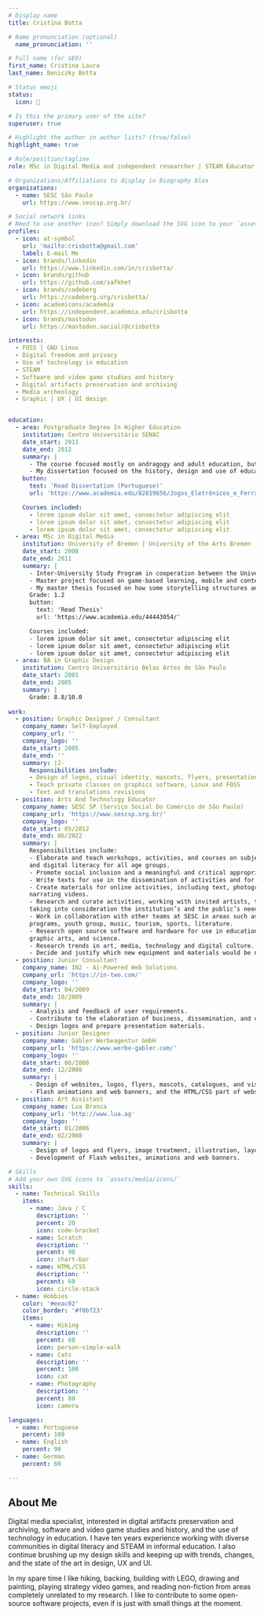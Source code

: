 ```yaml
---
# Display name
title: Cristina Botta

# Name pronunciation (optional)
  name_pronunciation: ''

# Full name (for SEO)
first_name: Cristina Laura
last_name: Beniczky Botta

# Status emoji
status:
  icon: 🌿

# Is this the primary user of the site?
superuser: true

# Highlight the author in author lists? (true/false)
highlight_name: true

# Role/position/tagline
role: MSc in Digital Media and independent researcher | STEAM Educator | Graphic Designer

# Organizations/Affiliations to display in Biography blox
organizations:
  - name: SESC São Paulo
    url: https://www.sescsp.org.br/

# Social network links
# Need to use another icon? Simply download the SVG icon to your `assets/media/icons/` folder.
profiles:
  - icon: at-symbol
    url: 'mailto:crisbotta@gmail.com'
    label: E-mail Me
  - icon: brands/linkedin
    url: https://www.linkedin.com/in/crisbotta/
  - icon: brands/github
    url: https://github.com/safkhet
  - icon: brands/codeberg
    url: https://codeberg.org/crisbotta/
  - icon: academicons/academia
    url: https://independent.academia.edu/crisbotta
  - icon: brands/mastodon
    url: https://mastodon.social/@crisbotta

interests:
  - FOSS | GNU Linux
  - Digital freedom and privacy
  - Use of technology in education
  - STEAM
  - Software and video game studies and history
  - Digital artifacts preservation and archiving
  - Media archeology
  - Graphic | UX | UI design


education:
  - area: Postgraduate Degree In Higher Education
    institution: Centro Universitário SENAC
    date_start: 2011
    date_end: 2012
    summary: |
      - The course focused mostly on andragogy and adult education, but pedagogy was also discussed and used as a base for teaching techniques comparisons.
      - My dissertation focused on the history, design and use of educational software and games, and on the creation and implementation of a postgraduate course to teach educational game design.
    button:
      text: 'Read Dissertation (Portuguese)'
      url: 'https://www.academia.edu/82819656/Jogos_Eletrônicos_e_Ferramentas_de_Criação_para_Educação'

    Courses included:
      - lorem ipsum dolor sit amet, consectetur adipiscing elit
      - lorem ipsum dolor sit amet, consectetur adipiscing elit
      - lorem ipsum dolor sit amet, consectetur adipiscing elit
  - area: MSc in Digital Media
    institution: University of Bremen | University of the Arts Bremen | Universitiy of Applied Sciences Bremen | Universitiy of Applied Sciences Bremerhaven
    date_start: 2008
    date_end: 2011
    summary: |
      - Inter-University Study Program in cooperation between the University of Bremen, University of the Arts Bremen, and Universities of Applied Sciences Bremen and Bremerhaven.
      - Master project focused on game-based learning, mobile and context aware games, and interaction design.
      - My master thesis focused on how some storytelling structures and the limitations of simulations affect how video games are designed and played.
      Grade: 1.2
      button:
        text: 'Read Thesis'
        url: 'https://www.academia.edu/44443054/'

      Courses included:
      - lorem ipsum dolor sit amet, consectetur adipiscing elit
      - lorem ipsum dolor sit amet, consectetur adipiscing elit
      - lorem ipsum dolor sit amet, consectetur adipiscing elit
  - area: BA in Graphic Design
    institution: Centro Universitário Belas Artes de São Paulo
    date_start: 2001
    date_end: 2005
    summary: |
      Grade: 8.8/10.0
     
work:
  - position: Graphic Designer / Consultant
    company_name: Self-Employed
    company_url: ''
    company_logo: ''
    date_start: 2005
    date_end: ''
    summary: |2-
      Responsibilities include:
      - Design of logos, visual identity, mascots, flyers, presentation materials and websites. Photography processing/treatment and illustrations.
      - Teach private classes on graphics software, Linux and FOSS
      - Text and translations revisions
  - position: Arts And Technology Educator
    company_name: SESC SP (Serviço Social Do Comércio de São Paulo)
    company_url: 'https://www.sescsp.org.br/'
    company_logo: ''
    date_start: 05/2012
    date_end: 06/2022
    summary: |
      Responsibilities include:
      - Elaborate and teach workshops, activities, and courses on subjects related to arts, culture, technology,
      and digital literacy for all age groups.
      - Promote social inclusion and a meaningful and critical appropriation of the use of technology.
      - Write texts for use in the dissemination of activities and for the SESC website.
      - Create materials for online activities, including text, photography and graphics, and editing and
      narrating videos.
      - Research and curate activities, working with invited artists, teachers, and specialists to adapt them
      taking into consideration the institution’s and the public’s needs.
      - Work in collaboration with other teams at SESC in areas such as social development, after school
      programs, youth group, music, tourism, sports, literature.
      - Research open source software and hardware for use in education, digital literacy, digital fabrication,
      graphic arts, and science.
      - Research trends in art, media, technology and digital culture.
      - Decide and justify which new equipment and materials would be needed and acquired.
  - position: Junior Consultant
    company_name: IN2 - Ai-Powered Web Solutions
    company_url: 'https://in-two.com/'
    company_logo: ''
    date_start: 04/2009
    date_end: 10/2009
    summary: |
      - Analysis and feedback of user requirements.
      - Contribute to the elaboration of business, dissemination, and communication plans.
      - Design logos and prepare presentation materials.
  - position: Junior Designer
    company_name: Gabler Werbeagentur GmbH
    company_url: 'https://www.werbe-gabler.com/'
    company_logo: ''
    date_start: 06/2008
    date_end: 12/2008
    summary: |
      - Design of websites, logos, flyers, mascots, catalogues, and visual identity.
      - Flash animations and web banners, and the HTML/CSS part of websites.
  - position: Art Assistant
    company_name: Lua Branca
    company_url: 'http://www.lua.ag'
    company_logo: ''
    date_start: 01/2006
    date_end: 02/2008
    summary: |
      - Design of logos and flyers, image treatment, illustration, layout.
      - Development of Flash websites, animations and web banners.

# Skills
# Add your own SVG icons to `assets/media/icons/`
skills:
  - name: Technical Skills
    items:
      - name: Java / C
        description: ''
        percent: 20
        icon: code-bracket
      - name: Scratch
        description: ''
        percent: 90
        icon: chart-bar
      - name: HTML/CSS
        description: ''
        percent: 60
        icon: circle-stack
  - name: Hobbies
    color: '#eeac02'
    color_border: '#f0bf23'
    items:
      - name: Hiking
        description: ''
        percent: 60
        icon: person-simple-walk
      - name: Cats
        description: ''
        percent: 100
        icon: cat
      - name: Photography
        description: ''
        percent: 80
        icon: camera

languages:
  - name: Portuguese
    percent: 100
  - name: English
    percent: 90
  - name: German
    percent: 60

---
```


## About Me

Digital media specialist, interested in digital artifacts preservation and archiving, software and video game studies and history, and the use of technology in education. I have ten years experience working with diverse communities in digital literacy and STEAM in informal education. I also continue brushing up my design skills and keeping up with trends, changes, and the state of the art in design, UX and UI.

In my spare time I like hiking, backing, building with LEGO, drawing and painting, playing strategy video games, and reading non-fiction from areas completely unrelated to my research. I like to contribute to some open-source software projects, even if is just with small things at the moment.
